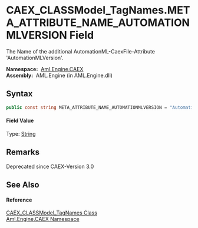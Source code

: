 CAEX_CLASSModel_TagNames.META_ATTRIBUTE_NAME_AUTOMATIONMLVERSION Field
======================================================================
The Name of the additional AutomationML-CaexFile-Attribute 'AutomationMLVersion'.

  **Namespace:**  [Aml.Engine.CAEX][1]  
  **Assembly:**  AML.Engine (in AML.Engine.dll)

Syntax
------

```csharp
public const string META_ATTRIBUTE_NAME_AUTOMATIONMLVERSION = "AutomationMLVersion"
```

#### Field Value
Type: [String][2]

Remarks
-------
 Deprecated since CAEX-Version 3.0 

See Also
--------

#### Reference
[CAEX_CLASSModel_TagNames Class][3]  
[Aml.Engine.CAEX Namespace][1]  

[1]: ../README.md
[2]: https://docs.microsoft.com/dotnet/api/system.string
[3]: README.md
[4]: https://www.automationml.org
[5]: ../../icons/logoShade.png